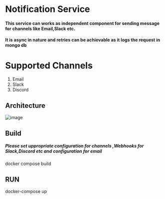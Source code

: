 # Notification Service
  #### This service can works as independent component for sending message for channels like Email,Slack etc.
  #### It is async in nature and retries can be achievable as it logs the request in mongo db 

# Supported Channels 
   1. Email
   2. Slack
   3. Discord

## Architecture 

![image](https://github.com/nageshtejwani/notification-service/assets/39427545/84cad9a1-0ce2-44f1-81dc-12b939ba14ee)

## Build
##### Please set uppropriate configuration for channels ,Webhooks for Slack,Discord etc and configuration for email
docker compose build

## RUN 

docker-compose up 



